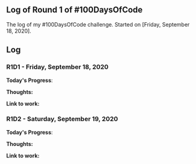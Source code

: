 ## Log of Round 1 of #100DaysOfCode

The log of my #100DaysOfCode challenge. Started on [Friday, September 18, 2020].

## Log

### R1D1 - Friday, September 18, 2020

**Today's Progress**: 

**Thoughts:** 

**Link to work:** 

### R1D2 - Saturday, September 19, 2020

**Today's Progress**: 

**Thoughts:** 

**Link to work:**
